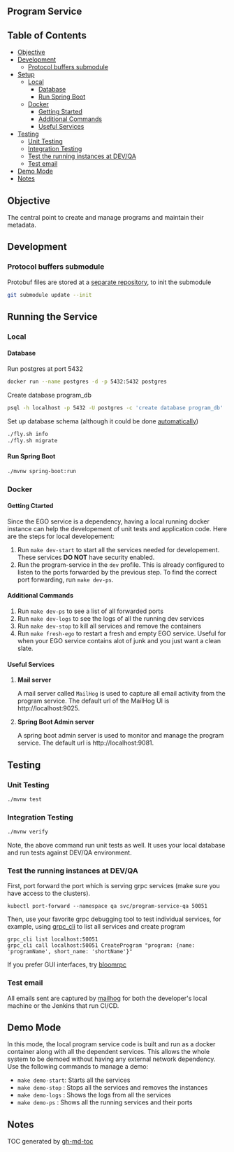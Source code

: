 Program Service
---

## Table of Contents

* [Objective](#objective)
* [Development](#development)
   * [Protocol buffers submodule](#protocol-buffers-submodule)
* [Setup](#setup)
   * [Local](#local)
      * [Database](#database)
      * [Run Spring Boot](#run-spring-boot)
   * [Docker](#docker)
      * [Getting Started](#getting-started)
      * [Additional Commands](#additional-commands)
      * [Useful Services](#useful-services)
* [Testing](#testing)
   * [Unit Testing](#unit-testing)
   * [Integration Testing](#integration-testing)
   * [Test the running instances at DEV/QA](#test-the-running-instances-at-devqa)
   * [Test email](#test-email)
* [Demo Mode](#demo-mode)
* [Notes](#notes)


## Objective 
The central point to create and manage programs and maintain their metadata. 

## Development

### Protocol buffers submodule
Protobuf files are stored at a [separate repository](https://github.com/icgc-argo/argo-proto), to init the submodule

```sh
git submodule update --init
```

## Running the Service
### Local
#### Database
Run postgres at port 5432

```sh
docker run --name postgres -d -p 5432:5432 postgres
```

Create database program_db
```sh
psql -h localhost -p 5432 -U postgres -c 'create database program_db'
```

Set up database schema (although it could be done [automatically](https://github.com/spring-projects/spring-boot/blob/v2.1.5.RELEASE/spring-boot-project/spring-boot-autoconfigure/src/main/java/org/springframework/boot/autoconfigure/flyway/FlywayProperties.java))

```sh
./fly.sh info
./fly.sh migrate
```

#### Run Spring Boot
```sh
./mvnw spring-boot:run
```
### Docker
#### Getting Ctarted
Since the EGO service is a dependency, having a local running docker instance can help the developement of unit tests and application code. Here are the steps for local developement:
1. Run `make dev-start` to start all the services needed for developement. These services **DO NOT** have security enabled. 
2. Run the program-service in the `dev` profile. This is already configured to listen to the ports forwarded by the previous step. To find the correct port forwarding, run `make dev-ps`. 

#### Additional Commands
1. Run `make dev-ps` to see a list of all forwarded ports
2. Run `make dev-logs` to see the logs of all the running dev services
3. Run `make dev-stop` to kill all services and remove the containers
4. Run `make fresh-ego` to restart a fresh and empty EGO service. Useful for when your EGO service contains alot of junk and you just want a clean slate.

#### Useful Services
1. **Mail server**

    A mail server called `MailHog` is used to capture all email activity from the program service. The default url of the MailHog UI is http://localhost:9025. 

2. **Spring Boot Admin server**

    A spring boot admin server is used to monitor and manage the program service. The default url is http://localhost:9081.


## Testing

### Unit Testing
```sh
./mvnw test
```

### Integration Testing
```sh
./mvnw verify
```
Note, the above command run unit tests as well. It uses your local database and run tests against DEV/QA environment.

### Test the running instances at DEV/QA
First, port forward the port which is serving grpc services (make sure you have access to the clusters).

```
kubectl port-forward --namespace qa svc/program-service-qa 50051
```

Then, use your favorite grpc debugging tool to test individual services, for example, using [grpc_cli](https://github.com/grpc/grpc/blob/master/doc/command_line_tool.md) to list all services and create program

```
grpc_cli list localhost:50051
grpc_cli call localhost:50051 CreateProgram "program: {name: 'programName', short_name: 'shortName'}"
```

If you prefer GUI interfaces, try [bloomrpc](https://github.com/uw-labs/bloomrpc)

### Test email
All emails sent are captured by [mailhog](https://mailhog.qa.cancercollaboratory.org) for both the developer's local machine or the Jenkins that run CI/CD.


## Demo Mode
In this mode, the local program service code is built and run as a docker container along with all the dependent services. This allows the whole system to be demoed without having any external network dependency. Use the following commands to manage a demo:

- `make demo-start`: Starts all the services
- `make demo-stop` : Stops all the services and removes the instances
- `make demo-logs` : Shows the logs from all the services
- `make demo-ps`   : Shows all the running services and their ports

## Notes
TOC generated by [gh-md-toc](https://github.com/ekalinin/github-markdown-toc)
